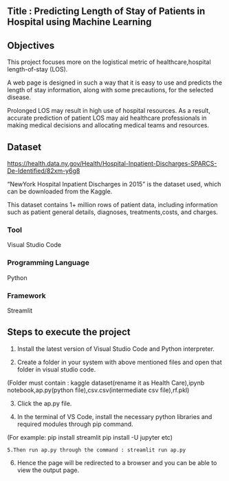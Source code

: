 ## Title : Predicting Length of Stay of Patients in Hospital using Machine Learning

## Objectives 
This project focuses more on the logistical metric of healthcare,hospital length-of-stay (LOS). 

A web page is designed in such a way that it is easy to use and predicts the length of stay information, along with some precautions, for the selected disease.

Prolonged LOS may result in high use of hospital resources. As a result, accurate prediction of patient LOS may aid healthcare professionals in making medical decisions and allocating medical teams and resources.


## Dataset 
https://health.data.ny.gov/Health/Hospital-Inpatient-Discharges-SPARCS-De-Identified/82xm-y6g8

“NewYork Hospital Inpatient Discharges in 2015” is the dataset used, which can be downloaded from the Kaggle. 
 
This dataset contains 1+ million rows of patient data, including information such as patient general details, diagnoses, treatments,costs, and charges.

### Tool 
Visual Studio Code
### Programming Language
Python
### Framework
Streamlit
## Steps to execute the project
1. Install the latest version of Visual Studio Code and Python interpreter.

2. Create a folder in your system with above mentioned files and open that folder in visual studio code.

(Folder must contain : kaggle dataset(rename it as Health Care),ipynb notebook,ap.py(python file),csv.csv(intermediate csv file),rf.pkl)

3. Click the ap.py file.

4. In the terminal of VS Code, install the necessary python libraries and required modules through pip command.

(For example: pip install streamlit
              pip install -U jupyter etc)
              
    5.Then run ap.py through the command : streamlit run ap.py
 
   6. Hence the page will be redirected to a browser and you can be able to view the output page.
                   
